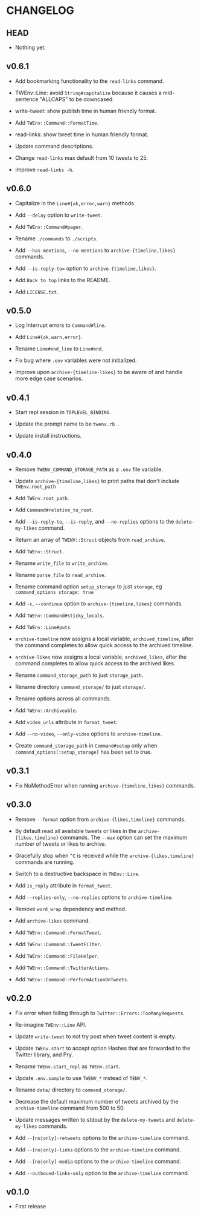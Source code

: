 # CHANGELOG

## HEAD

* Nothing yet.

## v0.6.1

* Add bookmarking functionality to the `read-links` command.

* TWEnv::Line: avoid `String#capitalize` because it causes a
  mid-sentence "ALLCAPS" to be downcased.

* write-tweet: show publish time in human friendly format.

* Add `TWEnv::Command::FormatTime`.

* read-links: show tweet time in human friendly format.

* Update command descriptions.

* Change `read-links` max default from 10 tweets to 25.

* Improve `read-links -h`.

## v0.6.0

* Capitalize in the `Line#{ok,error,warn}` methods.

* Add `--delay` option to `write-tweet`.

* Add `TWEnv::Command#pager`.

* Rename `./commands` to `./scripts`.

* Add `--has-mentions`, `--no-mentions` to `archive-{timeline,likes}` commands.

* Add `--is-reply-to=` option to `archive-{timeline,likes}`.

* Add `Back to top` links to the README.

* Add `LICENSE.txt`.

## v0.5.0

* Log Interrupt errors to `Command#line`.

* Add `Line#{ok,warn,error}`.

* Rename `Line#end_line` to `Line#end`.

* Fix bug where `.env` variables were not initialized.

* Improve upon `archive-{timeline-likes}` to be aware of and handle more
  edge case scenarios.

## v0.4.1

* Start repl session in `TOPLEVEL_BINDING`.

* Update the prompt name to be `twenv.rb `.

* Update install instructions.

## v0.4.0

* Remove `TWENV_COMMAND_STORAGE_PATH` as a `.env` file variable.

* Update `archive-{timeline,likes}` to print paths that don't include
 `TWEnv.root_path`

* Add `TWEnv.root_path`.

* Add `Command#relative_to_root`.

* Add `--is-reply-to`, `--is-reply`, and `--no-replies` options to the
  `delete-my-likes` command.

* Return an array of `TWENV::Struct` objects from `read_archive`.

* Add `TWEnv::Struct`.

* Rename `write_file` to `write_archive`.

* Rename `parse_file` to `read_archive`.

* Rename command option `setup_storage` to just `storage`, eg
 `command_options storage: true`

* Add `-c`, `--continue` option to `archive-{timeline,likes}` commands.

* Add `TWEnv::Command#sticky_locals`.

* Add `TWEnv::Line#puts`.

* `archive-timeline` now assigns a local variable, `archived_timeline`, after
  the command completes to allow quick access to the archived timeline.

* `archive-likes` now assigns a local variable, `archived_likes`, after the
  command completes to allow quick access to the archived likes.

* Rename `command_storage_path` to just `storage_path`.

* Rename directory `command_storage/` to just `storage/`.

* Rename options across all commands.

* Add `TWEnv::Archiveable`.

* Add `video_urls` attribute in `format_tweet`.

* Add `--no-video`, `--only-video` options to `archive-timeline`.

* Create `command_storage_path` in `Command#setup` only when
`command_options[:setup_storage]` has been set to true.

## v0.3.1

* Fix NoMethodError when running `archive-{timeline,likes}` commands.

## v0.3.0

* Remove `--format` option from `archive-{likes,timeline}` commands.

* By default read all available tweets or likes in the `archive-{likes,timeline}`
  commands. The `--max` option can set the maximum number of tweets or likes
  to archive.

* Gracefully stop when `^C` is received while the `archive-{likes,timeline}`
  commands are running.

* Switch to a destructive backspace in `TWEnv::Line`.

* Add `is_reply` attribute in `format_tweet`.

* Add `--replies-only`, `--no-replies` options to `archive-timeline`.

* Remove `word_wrap` dependency and method.

* Add `archive-likes` command.

* Add `TWEnv::Command::FormatTweet`.

* Add `TWEnv::Command::TweetFilter`.

* Add `TWEnv::Command::FileHelper`.

* Add `TWEnv::Command::TwitterActions`.

* Add `TWEnv::Command::PerformActionOnTweets`.

## v0.2.0

* Fix error when falling through to `Twitter::Errors::TooManyRequests`.

* Re-imagine `TWEnv::Line` API.

* Update `write-tweet` to not try post when tweet content is empty.

* Update `TWEnv.start` to accept option Hashes that are forwarded to the
  Twitter library, and Pry.

* Rename `TWEnv.start_repl` as `TWEnv.start`.

* Update `.env.sample` to use `TWENV_*` instead of `TENV_*`.

* Rename `data/` directory to `command_storage/`.

* Decrease the default maximum number of tweets archived by the `archive-timeline`
  command from 500 to 50.

* Update messages written to stdout by the `delete-my-tweets` and
 `delete-my-likes` commands.

* Add `--[no|only]-retweets` options to the `archive-timeline` command.

* Add `--[no|only]-links` options to the `archive-timeline` command.

* Add `--[no|only]-media` options to the `archive-timeline` command.

* Add `--outbound-links-only` option to the `archive-timeline` command.

## v0.1.0

* First release
